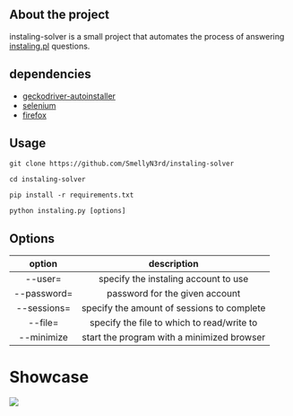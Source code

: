## About the project
instaling-solver is a small project that automates the process of answering [instaling.pl](https://instaling.pl/) questions.


## dependencies
- [geckodriver-autoinstaller](https://pypi.org/project/geckodriver-autoinstaller/)
- [selenium](https://pypi.org/project/selenium/)
- [firefox](https://www.mozilla.org/firefox/new/)


## Usage
```
git clone https://github.com/SmellyN3rd/instaling-solver

cd instaling-solver

pip install -r requirements.txt

python instaling.py [options]
```

## Options

| option | description | 
| :-------------: | :-------------: | 
| --user= | specify the instaling account to use | 
| --password= | password for the given account | 
| --sessions= | specify the amount of sessions to complete | 
| --file= | specify the file to which to read/write to | 
| --minimize | start the program with a minimized browser | 


# Showcase
<img src="https://media.giphy.com/media/njjiYq0zcxNpkfeV02/giphy.gif" >
